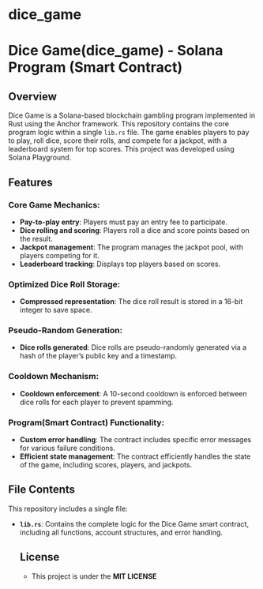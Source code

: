 # dice_game

# Dice Game(dice_game) - Solana Program (Smart Contract)

## Overview
Dice Game is a Solana-based blockchain gambling program implemented in Rust using the Anchor framework. This repository contains the core program logic within a single `lib.rs` file. The game enables players to pay to play, roll dice, score their rolls, and compete for a jackpot, with a leaderboard system for top scores. This project was developed using Solana Playground. 

## Features

### Core Game Mechanics:
- **Pay-to-play entry**: Players must pay an entry fee to participate.
- **Dice rolling and scoring**: Players roll a dice and score points based on the result.
- **Jackpot management**: The program manages the jackpot pool, with players competing for it.
- **Leaderboard tracking**: Displays top players based on scores.

### Optimized Dice Roll Storage:
- **Compressed representation**: The dice roll result is stored in a 16-bit integer to save space.

### Pseudo-Random Generation:
- **Dice rolls generated**: Dice rolls are pseudo-randomly generated via a hash of the player’s public key and a timestamp.

### Cooldown Mechanism:
- **Cooldown enforcement**: A 10-second cooldown is enforced between dice rolls for each player to prevent spamming.

### Program(Smart Contract) Functionality:
- **Custom error handling**: The contract includes specific error messages for various failure conditions.
- **Efficient state management**: The contract efficiently handles the state of the game, including scores, players, and jackpots.

## File Contents
This repository includes a single file:
- **`lib.rs`**: Contains the complete logic for the Dice Game smart contract, including all functions, account structures, and error handling.

  ## License
  - This project is under the **MIT LICENSE**
